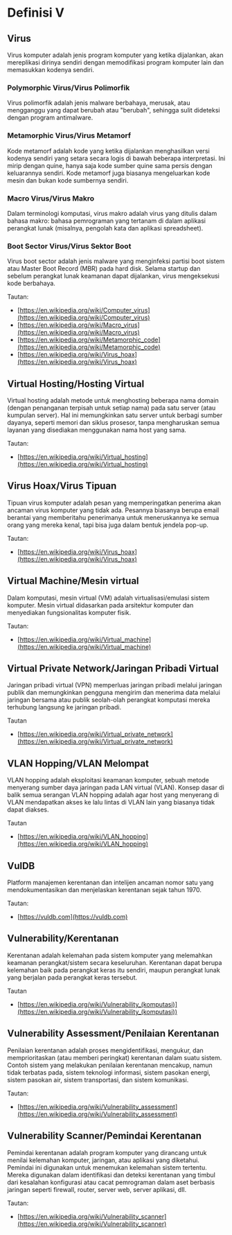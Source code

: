 # Definisi V

## Virus

Virus komputer adalah jenis program komputer yang ketika dijalankan, akan mereplikasi dirinya sendiri dengan memodifikasi program komputer lain dan memasukkan kodenya sendiri.

### Polymorphic Virus/Virus Polimorfik

Virus polimorfik adalah jenis malware berbahaya, merusak, atau mengganggu yang dapat berubah atau "berubah", sehingga sulit dideteksi dengan program antimalware.

### Metamorphic Virus/Virus Metamorf

Kode metamorf adalah kode yang ketika dijalankan menghasilkan versi kodenya sendiri yang setara secara logis di bawah beberapa interpretasi. Ini mirip dengan quine, hanya saja kode sumber quine sama persis dengan keluarannya sendiri. Kode metamorf juga biasanya mengeluarkan kode mesin dan bukan kode sumbernya sendiri.

### Macro Virus/Virus Makro

Dalam terminologi komputasi, virus makro adalah virus yang ditulis dalam bahasa makro: bahasa pemrograman yang tertanam di dalam aplikasi perangkat lunak (misalnya, pengolah kata dan aplikasi spreadsheet).

### Boot Sector Virus/Virus Sektor Boot

Virus boot sector adalah jenis malware yang menginfeksi partisi boot sistem atau Master Boot Record (MBR) pada hard disk.
Selama startup dan sebelum perangkat lunak keamanan dapat dijalankan, virus mengeksekusi kode berbahaya.

Tautan:

- [https://en.wikipedia.org/wiki/Computer_virus](https://en.wikipedia.org/wiki/Computer_virus)
- [https://en.wikipedia.org/wiki/Macro_virus](https://en.wikipedia.org/wiki/Macro_virus)
- [https://en.wikipedia.org/wiki/Metamorphic_code](https://en.wikipedia.org/wiki/Metamorphic_code)
- [https://en.wikipedia.org/wiki/Virus_hoax](https://en.wikipedia.org/wiki/Virus_hoax)

## Virtual Hosting/Hosting Virtual

Virtual hosting adalah metode untuk menghosting beberapa nama domain (dengan penanganan terpisah untuk setiap nama) pada satu server (atau kumpulan server).
Hal ini memungkinkan satu server untuk berbagi sumber dayanya, seperti memori dan siklus prosesor, tanpa mengharuskan semua layanan yang disediakan menggunakan nama host yang sama.

Tautan:

- [https://en.wikipedia.org/wiki/Virtual_hosting](https://en.wikipedia.org/wiki/Virtual_hosting)

## Virus Hoax/Virus Tipuan

Tipuan virus komputer adalah pesan yang memperingatkan penerima akan ancaman virus komputer yang tidak ada.
Pesannya biasanya berupa email berantai yang memberitahu penerimanya untuk meneruskannya ke semua orang yang mereka kenal, tapi bisa juga dalam bentuk jendela pop-up.

Tautan:

- [https://en.wikipedia.org/wiki/Virus_hoax](https://en.wikipedia.org/wiki/Virus_hoax)

## Virtual Machine/Mesin virtual

Dalam komputasi, mesin virtual (VM) adalah virtualisasi/emulasi sistem komputer.
Mesin virtual didasarkan pada arsitektur komputer dan menyediakan fungsionalitas komputer fisik.

Tautan:

- [https://en.wikipedia.org/wiki/Virtual_machine](https://en.wikipedia.org/wiki/Virtual_machine)

## Virtual Private Network/Jaringan Pribadi Virtual

Jaringan pribadi virtual (VPN) memperluas jaringan pribadi melalui jaringan publik dan memungkinkan pengguna mengirim dan menerima data melalui jaringan bersama atau publik seolah-olah perangkat komputasi mereka terhubung langsung ke jaringan pribadi.

Tautan

- [https://en.wikipedia.org/wiki/Virtual_private_network](https://en.wikipedia.org/wiki/Virtual_private_network)

## VLAN Hopping/VLAN Melompat

VLAN hopping adalah eksploitasi keamanan komputer, sebuah metode menyerang sumber daya jaringan pada LAN virtual (VLAN).
Konsep dasar di balik semua serangan VLAN hopping adalah agar host yang menyerang di VLAN mendapatkan akses ke lalu lintas di VLAN lain yang biasanya tidak dapat diakses.

Tautan

- [https://en.wikipedia.org/wiki/VLAN_hopping](https://en.wikipedia.org/wiki/VLAN_hopping)

## VulDB

Platform manajemen kerentanan dan intelijen ancaman nomor satu yang mendokumentasikan dan menjelaskan kerentanan sejak tahun 1970.

Tautan:

- [https://vuldb.com](https://vuldb.com)

## Vulnerability/Kerentanan

Kerentanan adalah kelemahan pada sistem komputer yang melemahkan keamanan perangkat/sistem secara keseluruhan.
Kerentanan dapat berupa kelemahan baik pada perangkat keras itu sendiri, maupun perangkat lunak yang berjalan pada perangkat keras tersebut.

Tautan

- [https://en.wikipedia.org/wiki/Vulnerability_(komputasi)](https://en.wikipedia.org/wiki/Vulnerability_(komputasi))

## Vulnerability Assessment/Penilaian Kerentanan

Penilaian kerentanan adalah proses mengidentifikasi, mengukur, dan memprioritaskan (atau memberi peringkat) kerentanan dalam suatu sistem.
Contoh sistem yang melakukan penilaian kerentanan mencakup, namun tidak terbatas pada, sistem teknologi informasi, sistem pasokan energi, sistem pasokan air, sistem transportasi, dan sistem komunikasi.

Tautan:

- [https://en.wikipedia.org/wiki/Vulnerability_assessment](https://en.wikipedia.org/wiki/Vulnerability_assessment)

## Vulnerability Scanner/Pemindai Kerentanan

Pemindai kerentanan adalah program komputer yang dirancang untuk menilai kelemahan komputer, jaringan, atau aplikasi yang diketahui.
Pemindai ini digunakan untuk menemukan kelemahan sistem tertentu.
Mereka digunakan dalam identifikasi dan deteksi kerentanan yang timbul dari kesalahan konfigurasi atau cacat pemrograman dalam aset berbasis jaringan seperti firewall, router, server web, server aplikasi, dll.

Tautan:

- [https://en.wikipedia.org/wiki/Vulnerability_scanner](https://en.wikipedia.org/wiki/Vulnerability_scanner)
